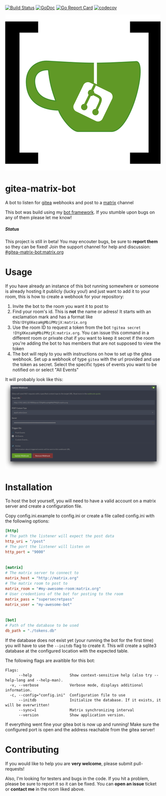 [![Build Status](https://travis-ci.org/binaryplease/gitea-matrix-bot.svg?branch=master)](https://travis-ci.org/binaryplease/gitea-matrix-bot)
[![GoDoc](https://godoc.org/github.com/binaryplease/gitea-matrix-bot?status.svg)](https://godoc.org/github.com/binaryplease/gitea-matrix-bot)
[![Go Report Card](https://goreportcard.com/badge/github.com/binaryplease/gitea-matrix-bot)](https://goreportcard.com/report/github.com/binaryplease/gitea-matrix-bot)
[![codecov](https://codecov.io/gh/binaryplease/gitea-matrix-bot/branch/master/graph/badge.svg)](https://codecov.io/gh/binaryplease/gitea-matrix-bot)



![logo](./logo.png "Logo")

# gitea-matrix-bot
A bot to listen for [gitea](https://gitea.io) webhooks and post to a [matrix](https://matrix.org) channel

This bot was build using my [bot framework](https://github.com/binaryplease/matrix-bot/). If you stumble upon bugs on any of them please let me know!


##### Status
This project is still in beta! You may encouter bugs, be sure to
**report them** so they can be fixed!
Join the support channel for help and discussion:
[#gitea-matrix-bot:matrix.org](https://matrix.to/#/#gitea-matrix-bot:matrix.org)

# Usage
If you have already an instance of this bot running somewhere or someone is already hosting it publicly (lucky you!) and just want to add it to your room, this is how to create a webhook for your repository:

1. Invite the bot to the room you want it to post to
2. Find your room's id. This is **not** the name or adress! It starts with an exclamation mark and has a format like this`!DYgXKezaHgMbiPMzjX:matrix.org`
3. Use the room ID to request a token from the bot `!gitea secret !DYgXKezaHgMbiPMzjX:matrix.org`. You can issue this command in a different room or private chat if you want to keep it secret if the room you're adding the bot to has members that are not supposed to view the token
4. The bot will reply to you with instructions on how to set up the gitea webhook. Set up a webhook of type `gitea` with the url provided and use the token as secret. Select the specific types of events you want to be notified on or select "All Events"

It will probably look like this:
![gitea scrot](./gitea-scrot.png "Gitea Screenshot")

# Installation
To host the bot yourself, you will need to have a valid account on a matrix server and  create a configuration file.

Copy config.ini.example to config.ini or create a file called config.ini with the
following options:

```ini
[http]
# The path the listener will expect the post data
http_uri = "/post"
# The port the listener will listen on
http_port = "9000"


[matrix]
# The matrix server to connect to
matrix_host = "http://matrix.org"
# The matrix room to post to
matrix_room = "#my-awesome-room:matrix.org"
# User credentions of the bot for posting to the room
matrix_pass = "supersecretpass"
matrix_user = "my-awesome-bot"


[bot]
# Path of the database to be used
db_path = "./tokens.db"
```
If the database does not exist yet (your running the bot for the first time) you will have to use the `--initdb` flag to create it. This will create a sqlite3 database at the configured location with the expected table. 

The following flags are avaitible for this bot:

```
Flags:
      --help                 Show context-sensitive help (also try --help-long and --help-man).
  -v, --verbose              Verbose mode, displays additional information.
  -c, --config="config.ini"  Configuration file to use
      --initdb               Initialize the database. If it exists, it will be overwritten!
      --sync=1               Matrix synchronizing interval
      --version              Show application version.
```

If everything went fine your gitea bot is now up and running! Make sure the configured port is open and the address reachable from the gitea server!

# Contributing

If you would like to help you are **very welcome**, please submit
pull-requests!

Also, I'm looking for testers and bugs in the code. If you hit a problem, please
be sure to report it so it can be fixed. You can **open an issue** ticket or **contact
me** in the room liked above.
